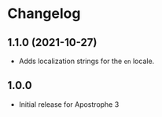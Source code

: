 # Changelog

## 1.1.0 (2021-10-27)

* Adds localization strings for the `en` locale.

## 1.0.0

* Initial release for Apostrophe 3